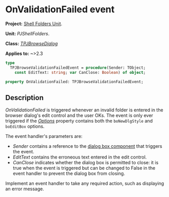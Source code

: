 # OnValidationFailed event

**Project:** [Shell Folders Unit](ShellFoldersUnit.md).

**Unit:** _PJShellFolders_.

**Class:** _[TPJBrowseDialog](TPJBrowseDialog.md)_

**Applies to:** ~>2.3

```pascal
type
  TPJBrowseValidationFailedEvent = procedure(Sender: TObject;
    const EditText: string; var CanClose: Boolean) of object;

property OnValidationFailed: TPJBrowseValidationFailedEvent;
```

## Description

_OnValidationFailed_ is triggered whenever an invalid folder is entered in the browser dialog's edit control and the user OKs. The event is only ever triggered if the _[Options](TPJBrowseDialogOptions.md)_ property contains both the `boNewDlgStyle` and `boEditBox` options.

The event handler's parameters are:

* _Sender_ contains a reference to the [dialog box component](TPJBrowseDialog.md) that triggers the event.
* _EditText_ contains the erroneous text entered in the edit control.
* _CanClose_ indicates whether the dialog box is permitted to close: it is true when the event is triggered but can be changed to False in the event handler to prevent the dialog box from closing.

Implement an event handler to take any required action, such as displaying an error message.
